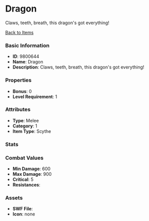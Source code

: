 # Dragon

Claws, teeth, breath, this dragon's got everything!

[Back to Items](../items.md)

### Basic Information

- **ID**: 9800644
- **Name**: Dragon
- **Description**: Claws, teeth, breath, this dragon&#039;s got everything!

### Properties

- **Bonus**: 0
- **Level Requirement**: 1

### Attributes

- **Type**: Melee     
- **Category**: 1
- **Item Type**: Scythe

### Stats


### Combat Values

- **Min Damage**: 600
- **Max Damage**: 900
- **Critical**: 5
- **Resistances**: 

### Assets

- **SWF File**: 
- **Icon**: none

